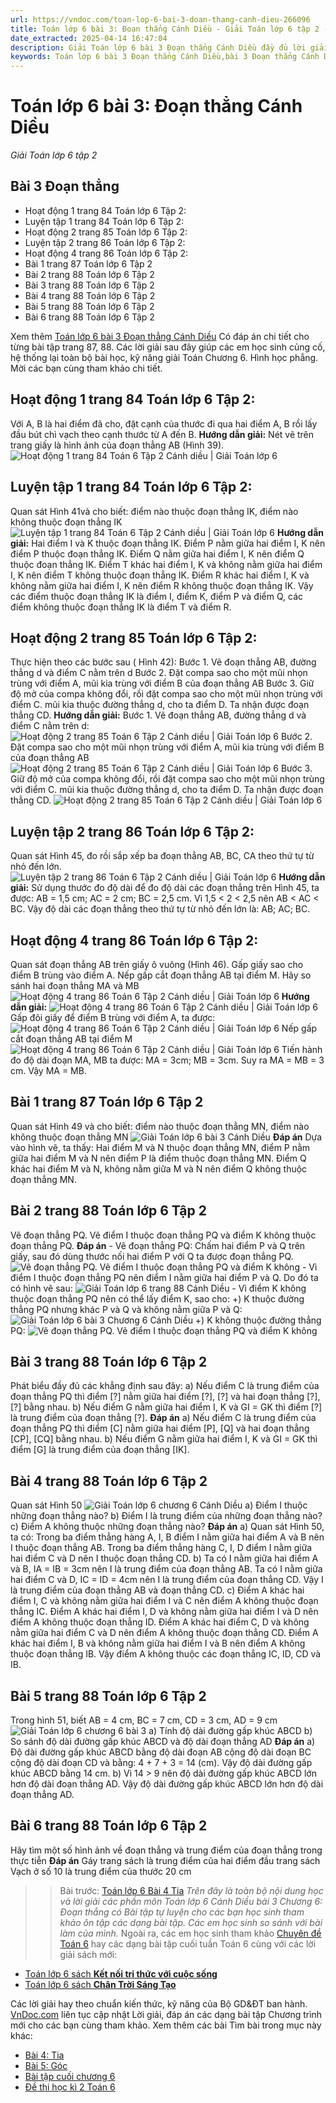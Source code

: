 ```yaml
---
url: https://vndoc.com/toan-lop-6-bai-3-doan-thang-canh-dieu-266096
title: Toán lớp 6 bài 3: Đoạn thẳng Cánh Diều - Giải Toán lớp 6 tập 2 - VnDoc.com
date_extracted: 2025-04-14 16:47:04
description: Giải Toán lớp 6 bài 3 Đoạn thẳng Cánh Diều đầy đủ lời giải cho từng bài tập để các em học sinh củng cố kỹ năng giải Toán.
keywords: Toán lớp 6 bài 3 Đoạn thẳng Cánh Diều,bài 3 Đoạn thẳng Cánh Diều,toán 6,toán lớp 6,giải toán lớp 6,giải toán 6,toán lớp 6 cánh diều,toán 6 cánh diều,giải toán 6 tập 2 cánh diều,giải toán lớp 6 cánh diều,bài 3 Đoạn thẳng
---
```


# Toán lớp 6 bài 3: Đoạn thẳng Cánh Diều
 _Giải Toán lớp 6 tập 2_
## **Bài 3 Đoạn thẳng**
  * Hoạt động 1 trang 84 Toán lớp 6 Tập 2: 
  * Luyện tập 1 trang 84 Toán lớp 6 Tập 2: 
  * Hoạt động 2 trang 85 Toán lớp 6 Tập 2: 
  * Luyện tập 2 trang 86 Toán lớp 6 Tập 2: 
  * Hoạt động 4 trang 86 Toán lớp 6 Tập 2: 
  * Bài 1 trang 87 Toán lớp 6 Tập 2
  * Bài 2 trang 88 Toán lớp 6 Tập 2
  * Bài 3 trang 88 Toán lớp 6 Tập 2
  * Bài 4 trang 88 Toán lớp 6 Tập 2
  * Bài 5 trang 88 Toán lớp 6 Tập 2
  * Bài 6 trang 88 Toán lớp 6 Tập 2

Xem thêm
[Toán lớp 6 bài 3 Đoạn thẳng Cánh Diều](<https://vndoc.com/toan-lop-6-bai-3-doan-thang-canh-dieu-266096>) Có đáp án chi tiết cho từng bài tập trang 87, 88. Các lời giải sau đây giúp các em học sinh củng cố, hệ thống lại toàn bộ bài học, kỹ năng giải Toán Chương 6. Hình học phẳng. Mời các bạn cùng tham khảo chi tiết.
## **Hoạt động 1 trang 84 Toán lớp 6 Tập 2:**
Với A, B là hai điểm đã cho, đặt cạnh của thước đi qua hai điểm A, B rồi lấy đầu bút chì vạch theo cạnh thước từ A đến B.
**Hướng dẫn giải:**
Nét vẽ trên trang giấy là hình ảnh của đoạn thẳng AB \(Hình 39\).
![Hoạt động 1 trang 84 Toán 6 Tập 2 Cánh diều | Giải Toán lớp 6](https://i.vdoc.vn/data/image/2025/03/01/hoat-dong-1-trang-84-toan-lop-6-tap-2-canh-dieu-1.png)
## **Luyện tập 1 trang 84 Toán lớp 6 Tập 2:**
Quan sát Hình 41và cho biết: điểm nào thuộc đoạn thẳng IK, điểm nào không thuộc đoạn thẳng IK
![Luyện tập 1 trang 84 Toán 6 Tập 2 Cánh diều | Giải Toán lớp 6](https://i.vdoc.vn/data/image/2025/03/01/luyen-tap-1-trang-84-toan-lop-6-tap-2-canh-dieu-1.png)
**Hướng dẫn giải:**
Hai điểm I và K thuộc đoạn thẳng IK.
Điểm P nằm giữa hai điểm I, K nên điểm P thuộc đoạn thẳng IK.
Điểm Q nằm giữa hai điểm I, K nên điểm Q thuộc đoạn thẳng IK.
Điểm T khác hai điểm I, K và không nằm giữa hai điểm I, K nên điểm T không thuộc đoạn thẳng IK.
Điểm R khác hai điểm I, K và không nằm giữa hai điểm I, K nên điểm R không thuộc đoạn thẳng IK.
Vậy các điểm thuộc đoạn thẳng IK là điểm I, điểm K, điểm P và điểm Q, các điểm không thuộc đoạn thẳng IK là điểm T và điểm R.
## **Hoạt động 2 trang 85 Toán lớp 6 Tập 2:**
Thực hiện theo các bước sau \( Hình 42\):
Bước 1. Vẽ đoạn thẳng AB, đường thẳng d và điểm C nằm trên d
Bước 2. Đặt compa sao cho một mũi nhọn trùng với điểm A, mũi kia trùng với điểm B của đoạn thẳng AB
Bước 3. Giữ độ mở của compa không đổi, rồi đặt compa sao cho một mũi nhọn trùng với điểm C. mũi kia thuộc đường thẳng d, cho ta điểm D. Ta nhận được đoạn thẳng CD.
**Hướng dẫn giải:**
Bước 1. Vẽ đoạn thẳng AB, đường thẳng d và điểm C nằm trên d:
![Hoạt động 2 trang 85 Toán 6 Tập 2 Cánh diều | Giải Toán lớp 6](https://i.vdoc.vn/data/image/2025/03/01/hoat-dong-2-trang-85-toan-lop-6-tap-2-canh-dieu-1.png)
Bước 2. Đặt compa sao cho một mũi nhọn trùng với điểm A, mũi kia trùng với điểm B của đoạn thẳng AB
![Hoạt động 2 trang 85 Toán 6 Tập 2 Cánh diều | Giải Toán lớp 6](https://i.vdoc.vn/data/image/2025/03/01/hoat-dong-2-trang-85-toan-lop-6-tap-2-canh-dieu-2.png)
Bước 3. Giữ độ mở của compa không đổi, rồi đặt compa sao cho một mũi nhọn trùng với điểm C. mũi kia thuộc đường thẳng d, cho ta điểm D. Ta nhận được đoạn thẳng CD.
![Hoạt động 2 trang 85 Toán 6 Tập 2 Cánh diều | Giải Toán lớp 6](https://i.vdoc.vn/data/image/2025/03/01/hoat-dong-2-trang-85-toan-lop-6-tap-2-canh-dieu-3.png)
## **Luyện tập 2 trang 86 Toán lớp 6 Tập 2:**
Quan sát Hình 45, đo rồi sắp xếp ba đoạn thẳng AB, BC, CA theo thứ tự từ nhỏ đến lớn.
![Luyện tập 2 trang 86 Toán 6 Tập 2 Cánh diều | Giải Toán lớp 6](https://i.vdoc.vn/data/image/2025/03/01/luyen-tap-2-trang-86-toan-lop-6-tap-2-canh-dieu-1.png)
**Hướng dẫn giải:**
Sử dụng thước đo độ dài để đo độ dài các đoạn thẳng trên Hình 45, ta được:
AB = 1,5 cm;
AC = 2 cm;
BC = 2,5 cm.
Vì 1,5 < 2 < 2,5 nên AB < AC < BC.
Vậy độ dài các đoạn thẳng theo thứ tự từ nhỏ đến lớn là: AB; AC; BC.
## **Hoạt động 4 trang 86 Toán lớp 6 Tập 2:**
Quan sát đoạn thẳng AB trên giấy ô vuông \(Hình 46\). Gấp giấy sao cho điểm B trùng vào điểm A. Nếp gấp cắt đoạn thẳng AB tại điểm M. Hãy so sánh hai đoạn thẳng MA và MB
![Hoạt động 4 trang 86 Toán 6 Tập 2 Cánh diều | Giải Toán lớp 6](https://i.vdoc.vn/data/image/2025/03/01/hoat-dong-4-trang-86-toan-lop-6-tap-2-canh-dieu-1.png)
**Hướng dẫn giải:**
![Hoạt động 4 trang 86 Toán 6 Tập 2 Cánh diều | Giải Toán lớp 6](https://i.vdoc.vn/data/image/2025/03/01/hoat-dong-4-trang-86-toan-lop-6-tap-2-canh-dieu-2.png)
Gấp đôi giấy để điểm B trùng với điểm A, ta được:
![Hoạt động 4 trang 86 Toán 6 Tập 2 Cánh diều | Giải Toán lớp 6](https://i.vdoc.vn/data/image/2025/03/01/hoat-dong-4-trang-86-toan-lop-6-tap-2-canh-dieu-3.png)
Nếp gấp cắt đoạn thẳng AB tại điểm M
![Hoạt động 4 trang 86 Toán 6 Tập 2 Cánh diều | Giải Toán lớp 6](https://i.vdoc.vn/data/image/2025/03/01/hoat-dong-4-trang-86-toan-lop-6-tap-2-canh-dieu-4.png)
Tiến hành đo độ dài đoạn MA, MB ta được:
MA = 3cm; MB = 3cm.
Suy ra MA = MB = 3 cm.
Vậy MA = MB.
## Bài 1 trang 87 Toán lớp 6 Tập 2
Quan sát Hình 49 và cho biết: điểm nào thuộc đoạn thẳng MN, điểm nào không thuộc đoạn thẳng MN
![Giải Toán lớp 6 bài 3 Cánh Diều](https://i.vdoc.vn/data/image/2022/05/23/giai-toan-6-bai-3-chuong-6-bai-1.png)
**Đáp án**
Dựa vào hình vẽ, ta thấy:
Hai điểm M và N thuộc đoạn thẳng MN, điểm P nằm giữa hai điểm M và N nên điểm P là điểm thuộc đoạn thẳng MN.
Điểm Q khác hai điểm M và N, không nằm giữa M và N nên điểm Q không thuộc đoạn thẳng MN.
## Bài 2 trang 88 Toán lớp 6 Tập 2
Vẽ đoạn thẳng PQ. Vẽ điểm I thuộc đoạn thẳng PQ và điểm K không thuộc đoạn thẳng PQ.
**Đáp án**
\- Vẽ đoạn thẳng PQ:
Chấm hai điểm P và Q trên giấy, sau đó dùng thước nối hai điểm P với Q ta được đoạn thẳng PQ.
![Vẽ đoạn thẳng PQ. Vẽ điểm I thuộc đoạn thẳng PQ và điểm K không](https://i.vdoc.vn/data/image/2022/05/23/giai-bai-2-trang-88-toan-lop-6-tap-2-canh-dieu-1.png)
\- Vì điểm I thuộc đoạn thẳng PQ nên điểm I nằm giữa hai điểm P và Q. Do đó ta có hình vẽ sau:
![Giải Toán lớp 6 trang 88 Cánh Diều](https://i.vdoc.vn/data/image/2022/05/23/giai-bai-2-trang-88-toan-lop-6-tap-2-canh-dieu-2.png)
\- Vì điểm K không thuộc đoạn thẳng PQ nên có thể lấy điểm K, sao cho:
+\) K thuộc đường thẳng PQ nhưng khác P và Q và không nằm giữa P và Q:
![Giải Toán lớp 6 bài 3 Chương 6 Cánh Diều](https://i.vdoc.vn/data/image/2022/05/23/giai-bai-2-trang-88-toan-lop-6-tap-2-canh-dieu-3.png)
+\) K không thuộc đường thẳng PQ:
![Vẽ đoạn thẳng PQ. Vẽ điểm I thuộc đoạn thẳng PQ và điểm K không](https://i.vdoc.vn/data/image/2022/05/23/giai-bai-2-trang-88-toan-lop-6-tap-2-canh-dieu-4.png)
## Bài 3 trang 88 Toán lớp 6 Tập 2
Phát biểu đầy đủ các khẳng định sau đây:
a\) Nếu điểm C là trung điểm của đoạn thẳng PQ thì điểm \[?\] nằm giữa hai điểm \[?\], \[?\] và hai đoạn thẳng \[?\], \[?\] bằng nhau.
b\) Nếu điểm G nằm giữa hai điểm I, K và GI = GK thì điểm \[?\] là trung điểm của đoạn thẳng \[?\].
**Đáp án**
a\) Nếu điểm C là trung điểm của đoạn thẳng PQ thì điểm \[C\] nằm giữa hai điểm \[P\], \[Q\] và hai đoạn thẳng \[CP\], \[CQ\] bằng nhau.
b\) Nếu điểm G nằm giữa hai điểm I, K và GI = GK thì điểm \[G\] là trung điểm của đoạn thẳng \[IK\].
## Bài 4 trang 88 Toán lớp 6 Tập 2
Quan sát Hình 50
![Giải Toán lớp 6 chương 6 Cánh Diều](https://i.vdoc.vn/data/image/2022/05/23/toan-6-bai-3-chuong-6-3.png)
a\) Điểm I thuộc những đoạn thẳng nào?
b\) Điểm I là trung điểm của những đoạn thẳng nào?
c\) Điểm A không thuộc những đoạn thẳng nào?
**Đáp án**
a\) Quan sát Hình 50, ta có:
Trong ba điểm thẳng hàng A, I, B điểm I nằm giữa hai điểm A và B nên I thuộc đoạn thẳng AB.
Trong ba điểm thẳng hàng C, I, D điểm I nằm giữa hai điểm C và D nên I thuộc đoạn thẳng CD.
b\) Ta có I nằm giữa hai điểm A và B, IA = IB = 3cm nên I là trung điểm của đoạn thẳng AB.
Ta có I nằm giữa hai điểm C và D, IC = ID = 4cm nên I là trung điểm của đoạn thẳng CD.
Vậy I là trung điểm của đoạn thẳng AB và đoạn thẳng CD.
c\) Điểm A khác hai điểm I, C và không nằm giữa hai điểm I và C nên điểm A không thuộc đoạn thẳng IC.
Điểm A khác hai điểm I, D và không nằm giữa hai điểm I và D nên điểm A không thuộc đoạn thẳng ID.
Điểm A khác hai điểm C, D và không nằm giữa hai điểm C và D nên điểm A không thuộc đoạn thẳng CD.
Điểm A khác hai điểm I, B và không nằm giữa hai điểm I và B nên điểm A không thuộc đoạn thẳng IB.
Vậy điểm A không thuộc các đoạn thẳng IC, ID, CD và IB.
## Bài 5 trang 88 Toán lớp 6 Tập 2
Trong hình 51, biết AB = 4 cm, BC = 7 cm, CD = 3 cm, AD = 9 cm
![Giải Toán lớp 6 chương 6 bài 3](https://i.vdoc.vn/data/image/2022/05/23/toan-6-bai-3-chuong-6-4.png)
a\) Tính độ dài đường gấp khúc ABCD
b\) So sánh độ dài đường gấp khúc ABCD và độ dài đoạn thẳng AD
**Đáp án**
a\) Độ dài đường gấp khúc ABCD bằng độ dài đoạn AB cộng độ dài đoạn BC cộng độ dài đoạn CD và bằng: 4 + 7 + 3 = 14 \(cm\).
Vậy độ dài đường gấp khúc ABCD bằng 14 cm.
b\) Vì 14 > 9 nên độ dài đường gấp khúc ABCD lớn hơn độ dài đoạn thẳng AD.
Vậy độ dài đường gấp khúc ABCD lớn hơn độ dài đoạn thẳng AD.
## Bài 6 trang 88 Toán lớp 6 Tập 2
Hãy tìm một số hình ảnh về đoạn thẳng và trung điểm của đoạn thẳng trong thực tiễn
**Đáp án**
Gáy trang  sách là trung điểm của hai điểm đầu trang sách
Vạch ở số 10 là trung điểm của thước 20 cm
>> Bài trước: [Toán lớp 6 Bài 4 Tia](<https://vndoc.com/toan-lop-6-bai-4-tia-canh-dieu-266101>)
 _Trên đây là toàn bộ nội dung học và lời giải các phần môn Toán lớp 6 Cánh Diều bài 3 Chương 6: Đoạn thẳng có Bài tập tự luyện cho các bạn học sinh tham khảo ôn tập các dạng bài tập. Các em học sinh so sánh với bài làm của mình._
Ngoài ra, các em học sinh tham khảo [Chuyên đề Toán 6](<https://vndoc.com/chuyen-de-toan6>) hay các dạng bài tập cuối tuần Toán 6 cùng với các lời giải sách mới:
  * [Toán lớp 6 sách **Kết nối tri thức với cuộc sống**](<https://vndoc.com/mon-toan-lop6>)
  * [Toán lớp 6 sách **Chân Trời Sáng Tạo**](<https://vndoc.com/toan-lop-6-sach-chan-troi-sang-tao>)

Các lời giải hay theo chuẩn kiến thức, kỹ năng của Bộ GD&ĐT ban hành. [VnDoc.com](<https://vndoc.com/>) liên tục cập nhật Lời giải, đáp án các dạng bài tập Chương trình mới cho các bạn cùng tham khảo.
Xem thêm các bài Tìm bài trong mục này khác:
  * [Bài 4: Tia](</toan-lop-6-bai-4-tia-canh-dieu-266101>)
  * [Bài 5: Góc ](</toan-lop-6-bai-5-goc-canh-dieu-266104>)
  * [Bài tập cuối chương 6](</toan-lop-6-bai-tap-cuoi-chuong-6-canh-dieu-266107>)
  * [Đề thi học kì 2 Toán 6](</de-thi-hoc-ki-2-lop-6-mon-toan>)

